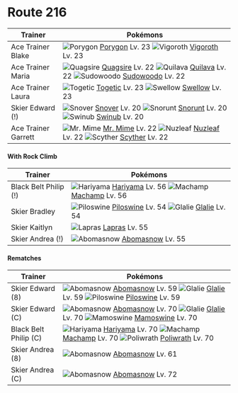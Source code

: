 # Route 216

Trainer                    | Pokémons
---                        | ---
Ace Trainer Blake          | ![][137]  [Porygon] Lv. 23  ![][288]  [Vigoroth] Lv. 23
Ace Trainer Maria          | ![][195]  [Quagsire] Lv. 22  ![][156]  [Quilava] Lv. 22  ![][185]  [Sudowoodo] Lv. 22
Ace Trainer Laura          | ![][176]  [Togetic] Lv. 23  ![][277]  [Swellow] Lv. 23
Skier Edward (!)           | ![][459]  [Snover] Lv. 20  ![][361]  [Snorunt] Lv. 20  ![][220]  [Swinub] Lv. 20
Ace Trainer Garrett        | ![][122]  [Mr. Mime] Lv. 22  ![][274]  [Nuzleaf] Lv. 22  ![][123]  [Scyther] Lv. 22

#### With Rock Climb

Trainer                    | Pokémons
---                        | ---
Black Belt Philip (!)      | ![][297]  [Hariyama] Lv. 56  ![][068]  [Machamp] Lv. 56
Skier Bradley              | ![][221]  [Piloswine] Lv. 54  ![][362]  [Glalie] Lv. 54
Skier Kaitlyn              | ![][131]  [Lapras] Lv. 55
Skier Andrea (!)           | ![][460]  [Abomasnow] Lv. 55

#### Rematches

Trainer                    | Pokémons
---                        | ---
Skier Edward (8)           | ![][460]  [Abomasnow] Lv. 59  ![][362]  [Glalie] Lv. 59  ![][221]  [Piloswine] Lv. 59
Skier Edward (C)           | ![][460]  [Abomasnow] Lv. 70  ![][362]  [Glalie] Lv. 70  ![][473]  [Mamoswine] Lv. 70
Black Belt Philip (C)      | ![][297]  [Hariyama] Lv. 70  ![][068]  [Machamp] Lv. 70  ![][062]  [Poliwrath] Lv. 70
Skier Andrea (8)           | ![][460]  [Abomasnow] Lv. 61
Skier Andrea (C)           | ![][460]  [Abomasnow] Lv. 72
[062]: https://raw.githubusercontent.com/PokeAPI/sprites/master/sprites/pokemon/62.png "Poliwrath"
[068]: https://raw.githubusercontent.com/PokeAPI/sprites/master/sprites/pokemon/68.png "Machamp"
[122]: https://raw.githubusercontent.com/PokeAPI/sprites/master/sprites/pokemon/122.png "Mr. Mime"
[123]: https://raw.githubusercontent.com/PokeAPI/sprites/master/sprites/pokemon/123.png "Scyther"
[131]: https://raw.githubusercontent.com/PokeAPI/sprites/master/sprites/pokemon/131.png "Lapras"
[137]: https://raw.githubusercontent.com/PokeAPI/sprites/master/sprites/pokemon/137.png "Porygon"
[156]: https://raw.githubusercontent.com/PokeAPI/sprites/master/sprites/pokemon/156.png "Quilava"
[176]: https://raw.githubusercontent.com/PokeAPI/sprites/master/sprites/pokemon/176.png "Togetic"
[185]: https://raw.githubusercontent.com/PokeAPI/sprites/master/sprites/pokemon/185.png "Sudowoodo"
[195]: https://raw.githubusercontent.com/PokeAPI/sprites/master/sprites/pokemon/195.png "Quagsire"
[220]: https://raw.githubusercontent.com/PokeAPI/sprites/master/sprites/pokemon/220.png "Swinub"
[221]: https://raw.githubusercontent.com/PokeAPI/sprites/master/sprites/pokemon/221.png "Piloswine"
[274]: https://raw.githubusercontent.com/PokeAPI/sprites/master/sprites/pokemon/274.png "Nuzleaf"
[277]: https://raw.githubusercontent.com/PokeAPI/sprites/master/sprites/pokemon/277.png "Swellow"
[288]: https://raw.githubusercontent.com/PokeAPI/sprites/master/sprites/pokemon/288.png "Vigoroth"
[297]: https://raw.githubusercontent.com/PokeAPI/sprites/master/sprites/pokemon/297.png "Hariyama"
[361]: https://raw.githubusercontent.com/PokeAPI/sprites/master/sprites/pokemon/361.png "Snorunt"
[362]: https://raw.githubusercontent.com/PokeAPI/sprites/master/sprites/pokemon/362.png "Glalie"
[459]: https://raw.githubusercontent.com/PokeAPI/sprites/master/sprites/pokemon/459.png "Snover"
[460]: https://raw.githubusercontent.com/PokeAPI/sprites/master/sprites/pokemon/460.png "Abomasnow"
[473]: https://raw.githubusercontent.com/PokeAPI/sprites/master/sprites/pokemon/473.png "Mamoswine"
[Poliwrath]: /pokemon_changes/062.md
[Machamp]: /pokemon_changes/068.md
[Mr. Mime]: /pokemon_changes/122.md
[Scyther]: /pokemon_changes/123.md
[Lapras]: /pokemon_changes/131.md
[Porygon]: /pokemon_changes/137.md
[Quilava]: /pokemon_changes/156.md
[Togetic]: /pokemon_changes/176.md
[Sudowoodo]: /pokemon_changes/185.md
[Quagsire]: /pokemon_changes/195.md
[Swinub]: /pokemon_changes/220.md
[Piloswine]: /pokemon_changes/221.md
[Nuzleaf]: /pokemon_changes/274.md
[Swellow]: /pokemon_changes/277.md
[Vigoroth]: /pokemon_changes/288.md
[Hariyama]: /pokemon_changes/297.md
[Snorunt]: /pokemon_changes/361.md
[Glalie]: /pokemon_changes/362.md
[Snover]: /pokemon_changes/459.md
[Abomasnow]: /pokemon_changes/460.md
[Mamoswine]: /pokemon_changes/473.md

